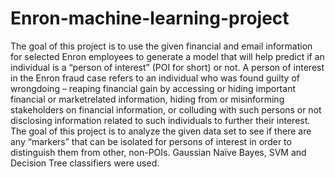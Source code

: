 # Enron-machine-learning-project
The goal of this project is to use the given financial and email information for selected Enron employees to generate a model that will help predict if an individual is a “person of interest” (POI for short) or not. A person of interest in the Enron fraud case refers to an individual who was found guilty of wrongdoing – reaping financial gain by accessing or hiding important financial or marketrelated information, hiding from or misinforming stakeholders on financial information, or colluding with such persons or not disclosing information related to such individuals to further their interest. The goal of this project is to analyze the given data set to see if there are any “markers” that can be isolated for persons of interest in order to distinguish them from other, non-POIs. Gaussian Naïve Bayes, SVM and Decision Tree classifiers were used.
